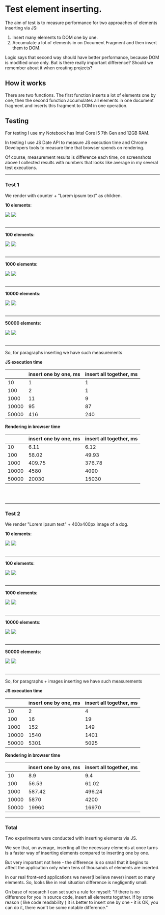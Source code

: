 # Test element inserting.

The aim of test is to measure performance for two approaches of elements inserting via JS:
1. Insert many elements to DOM one by one.
2. Accumulate a lot of elements in on Document Fragment and then insert them to DOM.

Logic says that second way should have better performance, because DOM is modified once only.
But is there really important difference? Should we remember about it when creating projects?

## How it works

There are two functions. The first function inserts a lot of elements one by one, then the second function accumulates all elements in one document fragment and inserts this fragment to DOM in one operation.

## Testing

For testing I use my Notebook has Intel Core i5 7th Gen and 12GB RAM.

In testing I use JS Date API to measure JS execution time and Chrome Developers tools to measure time that browser spends on rendering.

Of course, measurement results is difference each time, on screenshots above I collected results with numbers that looks like average in my several test executions.

<hr>

### Test 1

We render with counter + "Lorem ipsum text" as children.

__10 elements__:

<img src="./test-results/paragraph/10-one-by-one.PNG">
<img src="./test-results/paragraph/10-all-together.PNG">

<br>
<br>
<hr>


__100 elements__:

<img src="./test-results/paragraph/100-one-by-one.PNG">
<img src="./test-results/paragraph/100-all-together.PNG">

<br>
<br>
<hr>


__1000 elements__:

<img src="./test-results/paragraph/1000-one-by-one.PNG">
<img src="./test-results/paragraph/1000-all-together.PNG">

<br>
<br>
<hr>


__10000 elements__:

<img src="./test-results/paragraph/10000-one-by-one.PNG">
<img src="./test-results/paragraph/10000-all-together.PNG">

<br>
<br>
<hr>


__50000 elements__:

<img src="./test-results/paragraph/50000-one-by-one.PNG">
<img src="./test-results/paragraph/50000-all-together.PNG">

<br>
<br>
<hr>


So, for paragraphs inserting we have such measurements

__JS execution time__ 

|       | insert one by one, ms | insert all together, ms |
|-------|-----------------------|-------------------------|
| 10    | 1                     | 1                       |
| 100   | 2                     | 1                       |
| 1000  | 11                    | 9                       |
| 10000 | 95                    | 87                      |
| 50000 | 416                   | 240                     |

__Rendering in browser time__

|       | insert one by one, ms | insert all together, ms |
|-------|-----------------------|-------------------------|
| 10    | 6.11                  | 6.12                    |
| 100   | 58.02                 | 49.93                   |
| 1000  | 409.75                | 376.78                  |
| 10000 | 4580                  | 4090                    |
| 50000 | 20030                 | 15030                   |

<br>
<br>
<hr>

### Test 2

We render "Lorem ipsum text" + 400x400px image of a dog.

__10 elements__:

<img src="./test-results/paragraph-with-image/10-one-by-one.PNG">
<img src="./test-results/paragraph-with-image/10-all-together.PNG">

<br>
<br>
<hr>


__100 elements__:

<img src="./test-results/paragraph-with-image/100-one-by-one.PNG">
<img src="./test-results/paragraph-with-image/100-all-together.PNG">

<br>
<br>
<hr>


__1000 elements__:

<img src="./test-results/paragraph-with-image/1000-one-by-one.PNG">
<img src="./test-results/paragraph-with-image/1000-all-together.PNG">

<br>
<br>
<hr>


__10000 elements__:

<img src="./test-results/paragraph-with-image/10000-one-by-one.PNG">
<img src="./test-results/paragraph-with-image/10000-all-together.PNG">

<br>
<br>
<hr>


__50000 elements__:

<img src="./test-results/paragraph-with-image/50000-one-by-one.PNG">
<img src="./test-results/paragraph-with-image/50000-all-together.PNG">

<br>
<br>
<hr>

So, for paragraphs + images inserting we have such measurements

__JS execution time__ 

|       | insert one by one, ms | insert all together, ms |
|-------|-----------------------|-------------------------|
| 10    | 2                     | 4                       |
| 100   | 16                    | 19                      |
| 1000  | 152                   | 149                     |
| 10000 | 1540                  | 1401                    |
| 50000 | 5301                  | 5025                    |

__Rendering in browser time__

|       | insert one by one, ms | insert all together, ms |
|-------|-----------------------|-------------------------|
| 10    | 8.9                   | 9.4                     |
| 100   | 56.53                 | 61.02                   |
| 1000  | 587.42                | 496.24                  |
| 10000 | 5870                  | 4200                    |
| 50000 | 19960                 | 16970                   |

<hr>

### Total

Two experiments were conducted with inserting elements via JS. 

We see that, on average, inserting all the necessary elements at once turns is a faster way of inserting elements compared to inserting one by one.

But very important not here - the difference is so small that it begins to affect the application only when tens of thousands of elements are inserted.

In our real front-end applications we never(I believe never) insert so many elements. So, looks like in real situation difference is negligently small.

On base of research I can set such a rule for myself: "If there is no difference for you in source code, insert all elements together. If by some reason ( like code readability ) it is better to insert one by one - it is OK, you can do it, there won't be some notable difference."